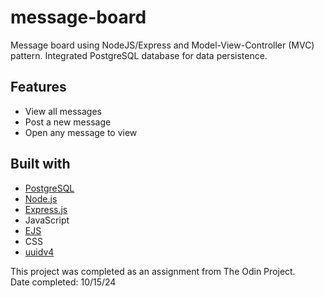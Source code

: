 # message-board

Message board using NodeJS/Express and Model-View-Controller (MVC) pattern. Integrated PostgreSQL database for data persistence.

## Features

- View all messages
- Post a new message
- Open any message to view

## Built with

- [PostgreSQL](https://www.postgresql.org/)
- [Node.js](https://nodejs.org/en)
- [Express.js](https://expressjs.com/)
- JavaScript
- [EJS](https://ejs.co/)
- CSS
- [uuidv4](https://www.npmjs.com/package/uuidv4)

This project was completed as an assignment from The Odin Project.  
Date completed: 10/15/24
